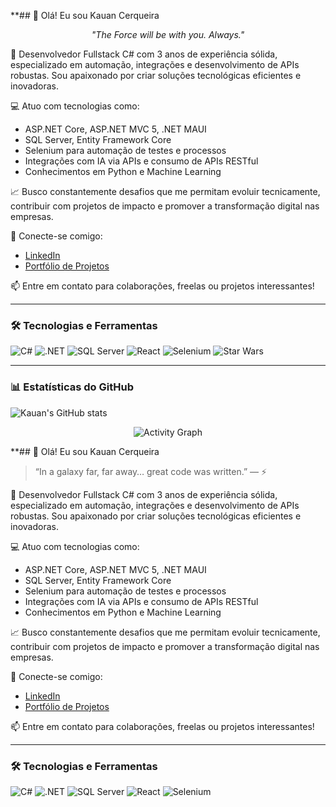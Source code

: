**## 👋 Olá! Eu sou Kauan Cerqueira
<p align="center"><i>"The Force will be with you. Always."</i></p>

🎯 Desenvolvedor Fullstack C# com 3 anos de experiência sólida, especializado em automação, integrações e desenvolvimento de APIs robustas. Sou apaixonado por criar soluções tecnológicas eficientes e inovadoras.

💻 Atuo com tecnologias como:
- ASP.NET Core, ASP.NET MVC 5, .NET MAUI
- SQL Server, Entity Framework Core
- Selenium para automação de testes e processos
- Integrações com IA via APIs e consumo de APIs RESTful
- Conhecimentos em Python e Machine Learning

📈 Busco constantemente desafios que me permitam evoluir tecnicamente, contribuir com projetos de impacto e promover a transformação digital nas empresas.

🔗 Conecte-se comigo:
- [LinkedIn](https://www.linkedin.com/in/kauan-cerqueira-981a432b6/)
- [Portfólio de Projetos](https://github.com/KauanCerqueira?tab=repositories)

📫 Entre em contato para colaborações, freelas ou projetos interessantes!

---

### 🛠️ Tecnologias e Ferramentas

![C#](https://img.shields.io/badge/-CSharp-239120?style=for-the-badge&logo=csharp&logoColor=white)
![.NET](https://img.shields.io/badge/-.NET-512BD4?style=for-the-badge&logo=dotnet&logoColor=white)
![SQL Server](https://img.shields.io/badge/-SQL%20Server-CC2927?style=for-the-badge&logo=microsoftsqlserver&logoColor=white)
![React](https://img.shields.io/badge/-React-61DAFB?style=for-the-badge&logo=react&logoColor=black)
![Selenium](https://img.shields.io/badge/-Selenium-43B02A?style=for-the-badge&logo=selenium&logoColor=white)
![Star Wars](https://img.shields.io/badge/-Star%20Wars-000000?style=for-the-badge&logo=star-wars&logoColor=yellow)

---

### 📊 Estatísticas do GitHub

![Kauan's GitHub stats](https://github-readme-stats.vercel.app/api?username=KauanCerqueira&show_icons=true&theme=radical)

<p align="center">
  <img src="https://github-readme-activity-graph.cyclic.app/graph?username=KauanCerqueira&theme=github-compact" alt="Activity Graph" />
</p>

**## 👋 Olá! Eu sou Kauan Cerqueira

> “In a galaxy far, far away… great code was written.” — ⚡

🎯 Desenvolvedor Fullstack C# com 3 anos de experiência sólida, especializado em automação, integrações e desenvolvimento de APIs robustas. Sou apaixonado por criar soluções tecnológicas eficientes e inovadoras.

💻 Atuo com tecnologias como:
- ASP.NET Core, ASP.NET MVC 5, .NET MAUI
- SQL Server, Entity Framework Core
- Selenium para automação de testes e processos
- Integrações com IA via APIs e consumo de APIs RESTful
- Conhecimentos em Python e Machine Learning

📈 Busco constantemente desafios que me permitam evoluir tecnicamente, contribuir com projetos de impacto e promover a transformação digital nas empresas.

🔗 Conecte-se comigo:
- [LinkedIn](https://www.linkedin.com/in/kauan-cerqueira-981a432b6/)
- [Portfólio de Projetos](https://github.com/KauanCerqueira?tab=repositories)

📫 Entre em contato para colaborações, freelas ou projetos interessantes!

---

### 🛠️ Tecnologias e Ferramentas

![C#](https://img.shields.io/badge/-CSharp-239120?style=for-the-badge&logo=csharp&logoColor=white)
![.NET](https://img.shields.io/badge/-.NET-512BD4?style=for-the-badge&logo=dotnet&logoColor=white)
![SQL Server](https://img.shields.io/badge/-SQL%20Server-CC2927?style=for-the-badge&logo=microsoftsqlserver&logoColor=white)
![React](https://img.shields.io/badge/-React-61DAFB?style=for-the-badge&logo=react&logoColor=black)
![Selenium](https://img.shields.io/badge/-Selenium-43B02A?style=for-the-badge&logo=selenium&logoColor=white)
